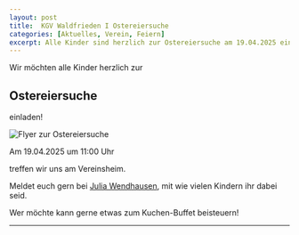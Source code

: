 ```yaml
---
layout: post
title:  KGV Waldfrieden I Ostereiersuche
categories: [Aktuelles, Verein, Feiern]
excerpt: Alle Kinder sind herzlich zur Ostereiersuche am 19.04.2025 eingeladen.
---
```


Wir möchten alle Kinder herzlich zur

## Ostereiersuche

einladen!

![Flyer zur Ostereiersuche]({{site.baseurl}}/dokumente/Flyer_Ostereiersuche_2025.jpg)

Am 19.04.2025 um 11:00 Uhr

treffen wir uns am Vereinsheim.

Meldet euch gern bei [Julia Wendhausen](mailto:Julia.Wendhausen@gmx.de), mit wie vielen Kindern ihr dabei seid.

Wer möchte kann gerne etwas zum Kuchen-Buffet beisteuern!

---
